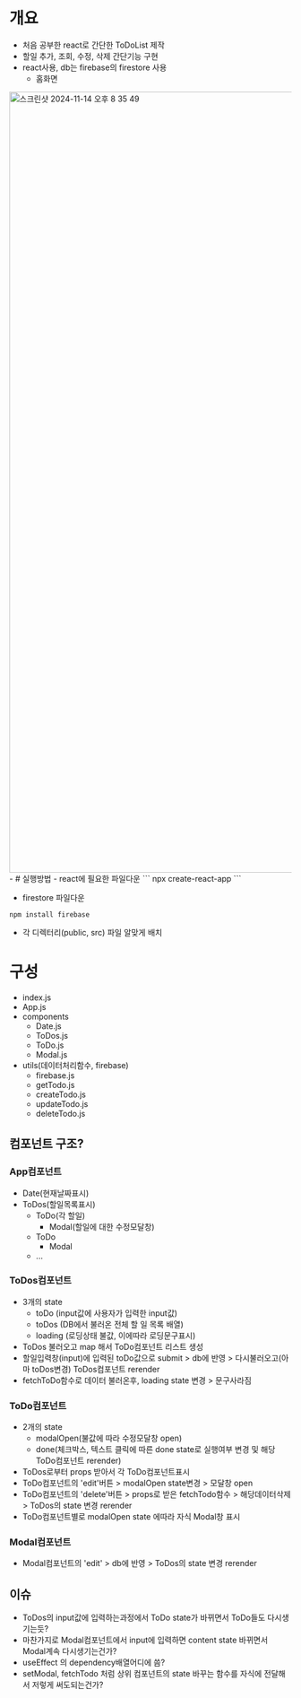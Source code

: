 # 개요
- 처음 공부한 react로 간단한 ToDoList 제작
- 할일 추가, 조회, 수정, 삭제 간단기능 구현
- react사용, db는 firebase의 firestore 사용
  - 홈화면
<img width="1393" alt="스크린샷 2024-11-14 오후 8 35 49" src="https://github.com/user-attachments/assets/9729f852-c044-489f-9fff-e90fd32a50f8">
  - 
# 실행방법
- react에 필요한 파일다운
```
npx create-react-app
```

- firestore 파일다운
```
npm install firebase
```
- 각 디렉터리(public, src) 파일 알맞게 배치

# 구성
- index.js
- App.js
- components
  - Date.js
  - ToDos.js
  - ToDo.js
  - Modal.js
- utils(데이터처리함수, firebase)
  - firebase.js
  - getTodo.js
  - createTodo.js
  - updateTodo.js
  - deleteTodo.js

## 컴포넌트 구조?
### App컴포넌트
- Date(현재날짜표시)
- ToDos(할일목록표시)
    - ToDo(각 할일)
        - Modal(할일에 대한 수정모달창)
    - ToDo
        - Modal
    - ...

### ToDos컴포넌트
- 3개의 state
  - toDo (input값에 사용자가 입력한 input값)
  - toDos (DB에서 불러온 전체 할 일 목록 배열)
  - loading (로딩상태 불값, 이에따라 로딩문구표시)
- ToDos 불러오고 map 해서 ToDo컴포넌트 리스트 생성
- 할일입력창(input)에 입력된 toDo값으로 submit > db에 반영 > 다시불러오고(아마 toDos변경) ToDos컴포넌트 rerender
- fetchToDo함수로 데이터 불러온후, loading state 변경 > 문구사라짐

### ToDo컴포넌트
- 2개의 state
  - modalOpen(불값에 따라 수정모달창 open)
  - done(체크박스, 텍스트 클릭에 따른 done state로 실행여부 변경 및 해당 ToDo컴포넌트 rerender)
- ToDos로부터 props 받아서 각 ToDo컴포넌트표시
- ToDo컴포넌트의 'edit'버튼 > modalOpen state변경 > 모달창 open
- ToDo컴포넌트의 'delete'버튼 > props로 받은 fetchTodo함수 > 해당데이터삭제 > ToDos의 state 변경 rerender
- ToDo컴포넌트별로 modalOpen state 에따라 자식 Modal창 표시

### Modal컴포넌트
- Modal컴포넌트의 'edit' > db에 반영 > ToDos의 state 변경 rerender

## 이슈
- ToDos의 input값에 입력하는과정에서 ToDo state가 바뀌면서 ToDo들도 다시생기는듯?
- 마찬가지로 Modal컴포넌트에서 input에 입력하면 content state 바뀌면서 Modal계속 다시생기는건가?
- useEffect 의 dependency배열어디에 씀?
- setModal, fetchTodo 처럼 상위 컴포넌트의 state 바꾸는 함수를 자식에 전달해서 저렇게 써도되는건가?
